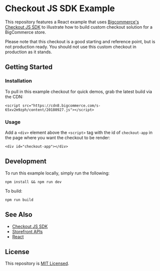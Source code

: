 # Checkout JS SDK Example

This repository features a React example that uses [Bigcommerce's Checkout JS SDK](https://github.com/bigcommerce/checkout-sdk-js) to illustrate how to build custom checkout solution for a BigCommerce store.

Please note that this checkout is a good starting and reference point, but is not production ready. You should not use this custom checkout in production as it stands.

## Getting Started

### Installation

To pull in this example checkout for quick demos, grab the latest build via the CDN:

```
<script src="https://cdn8.bigcommerce.com/s-65xv2m9zph/content/20180927.js"></script>
```


### Usage

Add a `<div>` element above the `<script>` tag with the id of `checkout-app` in the page where you want the checkout to be render:

```
<div id="checkout-app"></div>
```

## Development

To run this example locally, simply run the following:

```
npm install && npm run dev
```

To build:

```
npm run build
```


## See Also

* [Checkout JS SDK](https://github.com/bigcommerce/checkout-sdk-js)
* [Storefront APIs](https://developer.bigcommerce.com/api/v3/storefront.html)
* [React](https://reactjs.org/)

## License

This repository is [MIT Licensed](LICENSE.md).
